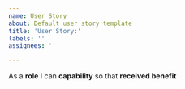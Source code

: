 ```yaml
---
name: User Story
about: Default user story template
title: 'User Story:'
labels: ''
assignees: ''

---
```


As a **role** I can **capability** so that **received benefit**

